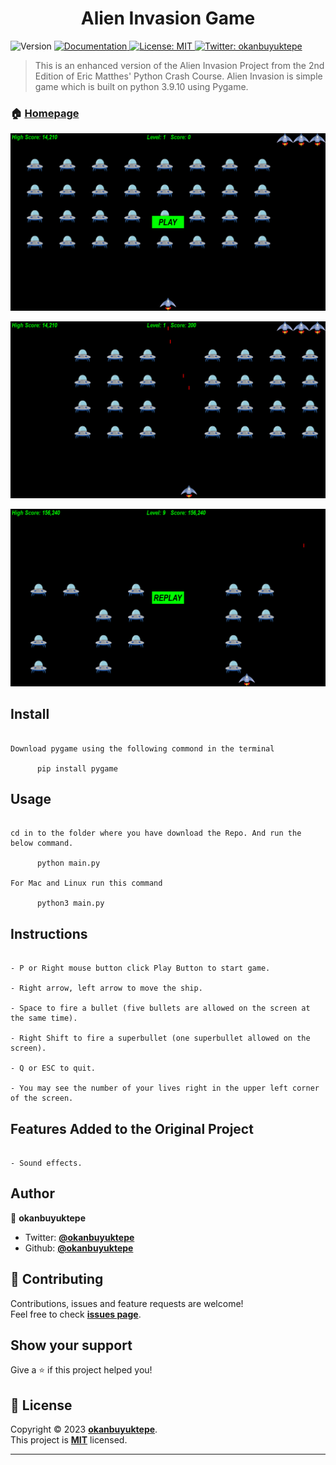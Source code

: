 <h1 align="center">Alien Invasion Game</h1>
<p>
  <img alt="Version" src="https://img.shields.io/badge/version-v0.1-blue.svg?cacheSeconds=2592000" />
  <a href="https://github.com/okanbuyuktepe/Alien-Invasion" target="_blank">
    <img alt="Documentation" src="https://img.shields.io/badge/documentation-yes-brightgreen.svg" />
  </a>
  <a href="https://github.com/okanbuyuktepe/Alien-Invasion/blob/master/LICENSE.txt" target="_blank">
    <img alt="License: MIT" src="https://img.shields.io/badge/License-MIT-yellow.svg" />
  </a>
  <a href="https://twitter.com/okanbuyuktepe" target="_blank">
    <img alt="Twitter: okanbuyuktepe" src="https://img.shields.io/twitter/follow/okanbuyuktepe.svg?style=social" />
  </a>
</p>

> This is an enhanced version of the Alien Invasion Project from the 2nd Edition of Eric Matthes' Python Crash Course. Alien Invasion is simple game which is built on python 3.9.10 using Pygame.

### 🏠 [Homepage](https://github.com/okanbuyuktepe/Alien-Invasion)

![pic_0](https://raw.githubusercontent.com/okanbuyuktepe/Alien-Invasion/main/images/1.png)

![pic_1](https://raw.githubusercontent.com/okanbuyuktepe/Alien-Invasion/main/images/2.png)

![pic_2](https://raw.githubusercontent.com/okanbuyuktepe/Alien-Invasion/main/images/3.png)


## Install

```

Download pygame using the following commond in the terminal

      pip install pygame

```

## Usage

```

cd in to the folder where you have download the Repo. And run the below command.

      python main.py

For Mac and Linux run this command

      python3 main.py

```

## Instructions

```

- P or Right mouse button click Play Button to start game.

- Right arrow, left arrow to move the ship.

- Space to fire a bullet (five bullets are allowed on the screen at the same time).

- Right Shift to fire a superbullet (one superbullet allowed on the screen).

- Q or ESC to quit.

- You may see the number of your lives right in the upper left corner of the screen.

```

## Features Added to the Original Project

```

- Sound effects.

```

## Author

👤 **okanbuyuktepe**

- Twitter: **[@okanbuyuktepe](https://twitter.com/okanbuyuktepe)**
- Github: **[@okanbuyuktepe](https://github.com/okanbuyuktepe)**

## 🤝 Contributing

Contributions, issues and feature requests are welcome!<br />Feel free to check **[issues page](https://github.com/okanbuyuktepe/Alien-Invasion/issues)**.

## Show your support

Give a ⭐️ if this project helped you!

## 📝 License

Copyright © 2023 **[okanbuyuktepe](https://github.com/okanbuyuktepe)**.<br />
This project is **[MIT](https://github.com/okanbuyuktepe/Alien-Invasion/blob/main/LICENSE.txt)** licensed.

---